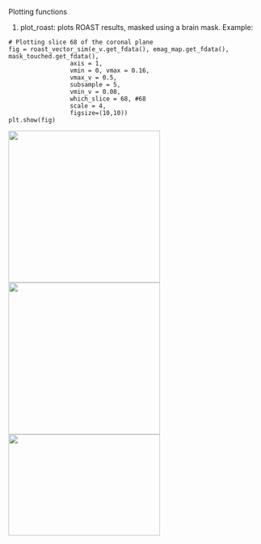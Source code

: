 Plotting functions

1) plot_roast: plots ROAST results, masked using a brain mask.
Example:
```
# Plotting slice 68 of the coronal plane
fig = roast_vector_sim(e_v.get_fdata(), emag_map.get_fdata(), mask_touched.get_fdata(),
                 axis = 1, 
                 vmin = 0, vmax = 0.16,
                 vmax_v = 0.5,
                 subsample = 5,
                 vmin_v = 0.08,
                 which_slice = 68, #68
                 scale = 4,
                 figsize=(10,10))
plt.show(fig)
```
<img src="https://github.com/Davi93/mri_scripts/blob/main/plots/roast_plot.png" data-canonical-src="https://github.com/Davi93/mri_scripts/blob/main/plots/roast_plot.png" width="300" height="300" />
<img src="https://github.com/Davi93/mri_scripts/blob/main/plots/roast_plot2.png" data-canonical-src="https://github.com/Davi93/mri_scripts/blob/main/plots/roast_plot.png" width="300" height="300" />
<img src="https://github.com/Davi93/mri_scripts/blob/main/plots/roast_plot3.png" data-canonical-src="https://github.com/Davi93/mri_scripts/blob/main/plots/roast_plot.png" width="300" height="200" />


